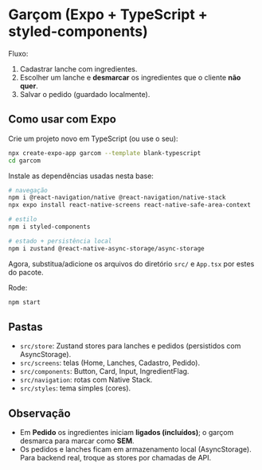 # Garçom (Expo + TypeScript + styled-components)

Fluxo:
1) Cadastrar lanche com ingredientes.
2) Escolher um lanche e **desmarcar** os ingredientes que o cliente **não quer**.
3) Salvar o pedido (guardado localmente).

## Como usar com Expo

Crie um projeto novo em TypeScript (ou use o seu):

```bash
npx create-expo-app garcom --template blank-typescript
cd garcom
```

Instale as dependências usadas nesta base:

```bash
# navegação
npm i @react-navigation/native @react-navigation/native-stack
npx expo install react-native-screens react-native-safe-area-context

# estilo
npm i styled-components

# estado + persistência local
npm i zustand @react-native-async-storage/async-storage
```

Agora, substitua/adicione os arquivos do diretório `src/` e `App.tsx` por estes do pacote.

Rode:

```bash
npm start
```

## Pastas

- `src/store`: Zustand stores para lanches e pedidos (persistidos com AsyncStorage).
- `src/screens`: telas (Home, Lanches, Cadastro, Pedido).
- `src/components`: Button, Card, Input, IngredientFlag.
- `src/navigation`: rotas com Native Stack.
- `src/styles`: tema simples (cores).

## Observação

- Em **Pedido** os ingredientes iniciam **ligados (incluídos)**; o garçom desmarca para marcar como **SEM**.
- Os pedidos e lanches ficam em armazenamento local (AsyncStorage). Para backend real, troque as stores por chamadas de API.
